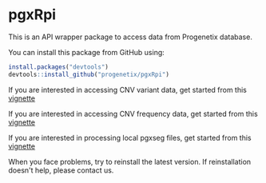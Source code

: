 # pgxRpi

This is an API wrapper package to access data from Progenetix database.

You can install this package from GitHub using:

```r
install.packages("devtools")
devtools::install_github("progenetix/pgxRpi")
```


If you are interested in accessing CNV variant data, get started from this [vignette](http://htmlpreview.github.io/?https://github.com/progenetix/pgxRpi/blob/main/vignettes/Introduction_1_loadvariants.html)

If you are interested in accessing CNV frequency data, get started from this [vignette](http://htmlpreview.github.io/?https://github.com/progenetix/pgxRpi/blob/main/vignettes/Introduction_2_loadfrequency.html)

If you are interested in processing local pgxseg files, get started from this [vignette](http://htmlpreview.github.io/?https://github.com/progenetix/pgxRpi/blob/main/vignettes/Introduction_3_process_pgxseg.html)

When you face problems, try to reinstall the latest version. If reinstallation doesn't help, please contact us.
